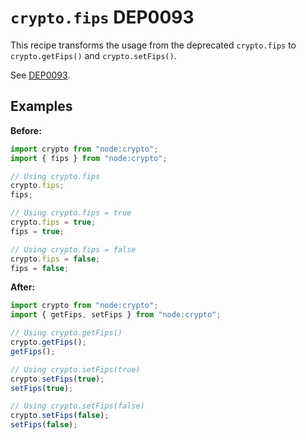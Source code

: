 # `crypto.fips` DEP0093

This recipe transforms the usage from the deprecated `crypto.fips` to `crypto.getFips()` and `crypto.setFips()`.

See [DEP0093](https://nodejs.org/api/deprecations.html#DEP0093).

## Examples

**Before:**

```js
import crypto from "node:crypto";
import { fips } from "node:crypto";

// Using crypto.fips
crypto.fips;
fips;

// Using crypto.fips = true
crypto.fips = true;
fips = true;

// Using crypto.fips = false
crypto.fips = false;
fips = false;
```

**After:**

```js
import crypto from "node:crypto";
import { getFips, setFips } from "node:crypto";

// Using crypto.getFips()
crypto.getFips();
getFips();

// Using crypto.setFips(true)
crypto.setFips(true);
setFips(true);

// Using crypto.setFips(false)
crypto.setFips(false);
setFips(false);
```
